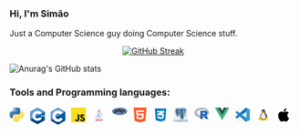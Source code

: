 ### Hi, I'm Simão

Just a Computer Science guy doing Computer Science stuff.

<div align="center">
<a href="https://git.io/streak-stats"><img src="https://streak-stats.demolab.com?user=simaosanguinho&theme=dark&hide_border=true" alt="GitHub Streak" /></a>
</div>

![Anurag's GitHub stats](https://github-readme-stats.vercel.app/api?username=simaosanguinho&show_icons=true&theme=codeSTACKr)

  
### Tools and Programming languages:

<p align="left">

<img align="left" alt="Python" width="26px" src="/assets/python.png" style="padding-right:10px;" />
<img align="left" alt="CPP" width="26px" src="/assets/cpp.png" style="padding-right:10px;" />

<img align="left" alt="C" width="26px" height="30px" src="/assets/c.png" style="padding-right:10px;" />

<img align="left" alt="JavaScript" width="26px" src="/assets/javascript.png" style="padding-right:10px;" />

<img align="left" alt="Java" width="26px" src="/assets/java.png" style="padding-right:10px;" />

<img align="left" alt="PHP" width="26px" src="/assets/php.png" style="padding-right:10px;" />

<img align="left" alt="HTML" width="26px" src="/assets/html.png" style="padding-right:10px;" />

<img align="left" alt="CSS" width="26px" src="/assets/css.png" style="padding-right:10px;" />

<img align="left" alt="PSQL" width="26px" src="/assets/psql.png" style="padding-right:10px;" />

<img align="left" alt="R" width="26px" src="/assets/r.png" style="padding-right:10px;" />

<img align="left" alt="Vue" width="26px" src="/assets/vue.png" style="padding-right:10px;" />

<img align="left" alt="VScode" width="26px" src="/assets/vscode.png" style="padding-right:10px;" />

<img align="left" alt="linux" width="26px" src="/assets/linux.png" style="padding-right:10px;" />

<img align="left" alt="Apple" width="26px" src="/assets/apple.png" style="padding-right:10px;" />




&emsp; 
</p>
